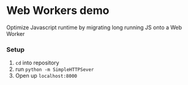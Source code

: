 # Web Workers demo
Optimize Javascript runtime by migrating long running JS onto a Web Worker

### Setup
  1. ```cd``` into repository
  2. run ```python -m SimpleHTTPSever```
  3. Open up ```localhost:8000```
